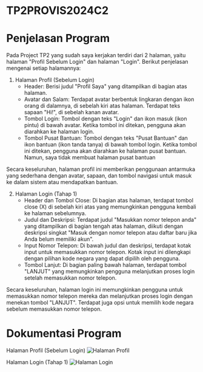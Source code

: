 # TP2PROVIS2024C2

# Penjelasan Program
Pada Project TP2 yang sudah saya kerjakan terdiri dari 2 halaman, yaitu halaman "Profil Sebelum Login" dan halaman "Login". Berikut penjelasan mengenai setiap halamannya:
1. Halaman Profil (Sebelum Login)
   - Header: Berisi judul "Profil Saya" yang ditampilkan di bagian atas halaman.
   - Avatar dan Salam: Terdapat avatar berbentuk lingkaran dengan ikon orang di dalamnya, di sebelah kiri atas halaman. Terdapat teks sapaan "Hi!", di sebelah kanan avatar.
   - Tombol Login: Tombol dengan teks "Login" dan ikon masuk (ikon pintu) di bawah avatar. Ketika tombol ini ditekan, pengguna akan diarahkan ke halaman login.
   - Tombol Pusat Bantuan: Tombol dengan teks "Pusat Bantuan" dan ikon bantuan (ikon tanda tanya) di bawah tombol login. Ketika tombol ini ditekan, pengguna akan diarahkan ke halaman pusat bantuan. Namun, saya tidak membuat halaman pusat bantuan

Secara keseluruhan, halaman profil ini memberikan penggunaan antarmuka yang sederhana dengan avatar, sapaan, dan tombol navigasi untuk masuk ke dalam sistem atau mendapatkan bantuan.

2. Halaman Login (Tahap 1)
   - Header dan Tombol Close: Di bagian atas halaman, terdapat tombol close (X) di sebelah kiri atas yang memungkinkan pengguna kembali ke halaman sebelumnya.
   - Judul dan Deskripsi: Terdapat judul "Masukkan nomor telepon anda" yang ditampilkan di bagian tengah atas halaman, diikuti dengan deskripsi singkat "Masuk dengan nomor telepon atau daftar baru jika Anda belum memiliki akun".
   - Input Nomor Telepon: Di bawah judul dan deskripsi, terdapat kotak input untuk memasukkan nomor telepon. Kotak input ini dilengkapi dengan pilihan kode negara yang dapat dipilih oleh pengguna.
   - Tombol Lanjut: Di bagian paling bawah halaman, terdapat tombol "LANJUT" yang memungkinkan pengguna melanjutkan proses login setelah memasukkan nomor telepon.
  
Secara keseluruhan, halaman login ini memungkinkan pengguna untuk memasukkan nomor telepon mereka dan melanjutkan proses login dengan menekan tombol "LANJUT". Terdapat juga opsi untuk memilih kode negara sebelum memasukkan nomor telepon.

# Dokumentasi Program

Halaman Profil (Sebelum Login)
![Halaman Profil](https://github.com/daffahag123/TP2PROVIS2024C2/assets/135239333/4e74c42a-e83f-4f7c-93ee-9d1b6c2f5600)

Halaman Login (Tahap 1)
![Halaman Login](https://github.com/daffahag123/TP2PROVIS2024C2/assets/135239333/36810bc9-076f-4755-9a85-0c37d6791e8a)


